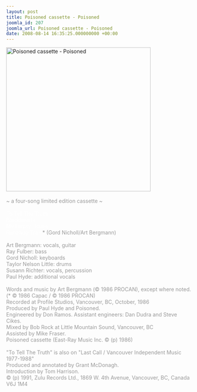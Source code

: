 ```yaml
---
layout: post
title: Poisoned cassette - Poisoned
joomla_id: 207
joomla_url: Poisoned cassette - Poisoned
date: 2008-08-14 16:35:25.000000000 +00:00
---
```

<div>
<div>
<img src="images/stories/album_covers/album_descriptions/poisoned-poisoned(cassette).jpg" alt="Poisoned cassette - Poisoned" title="Poisoned cassette - Poisoned" style="border: 0px solid #000000; width: 389px; height: 388px" width="389" align="bottom" height="388" /><br />
<br />
<span style="color: #999999" class="Apple-style-span">~ a four-song limited edition cassette ~</span><br />
</div>
<div>
<br />
<span style="color: #ffffff">To Tell The Truth <br />
Blackhearts<br />
My Empty House<br />
Runaway Train</span><span style="color: #999999">* (Gord Nicholl/Art Bergmann)<br />
<br />
Art Bergmann: vocals, guitar<br />
Ray Fulber: bass<br />
Gord Nicholl: keyboards<br />
Taylor Nelson Little: drums<br />
Susann Richter: vocals, percussion<br />
Paul Hyde: additional vocals<br />
<br />
</span><span style="color: #999999">Words and music by Art Bergmann</span><span style="color: #999999"> (&copy; 1986 PROCAN), except where noted. (* &copy; 1986 Capac / &copy; 1986 PROCAN)<br />
Recorded at Profile Studios, Vancouver, BC, October, 1986<br />
Produced by Paul Hyde and Poisoned.<br />
Engineered by Don Ramos. Assistant engineers: Dan Dudra and Steve Cikes.<br />
Mixed by Bob Rock at Little Mountain Sound, Vancouver, BC<br />
Assisted by Mike Fraser.<br />
Poisoned cassette (East-Ray Music Inc. &copy; (p) 1986)<br />
<br />
&quot;To Tell The Truth&quot; is also on &quot;Last Call / Vancouver Independent Music 1977-1988&quot;<br />
Produced and annotated by Grant McDonagh.<br />
Introduction by Tom Harrison.<br />
&copy; (p) 1991, Zulu Records Ltd., 1869 W. 4th Avenue, Vancouver, BC, Canada V6J 1M4</span><br />
<!--EndFragment-->
</div>
</div>
